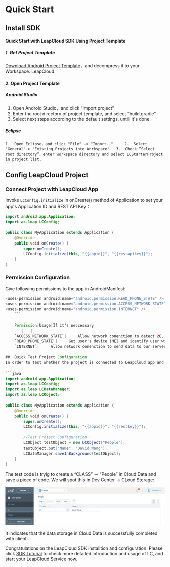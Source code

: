 # Quick Start

##	Install SDK

####	Quick Start with LeapCloud SDK Using Project Template

#####	1.	Get Project Template

[Download Android Project Template](https://raw.githubusercontent.com/LeapAppServices/LAS-SDK-Release/master/Android/v0.6/LASStarterProject.zip)，and decompress it to your Workspace. LeapCloud 
	
####	2.	Open Project Template

#####	Android Studio 

1. 	Open Android Studio，and click “Import project” 
2. 	Enter the root directory of project template, and select “build.gradle” 
3. 	Select next steps according to the default settings, untill it's done.

#####	Eclipse
	
	1.	Open Eclipse，and click "File" -> "Import.."  	2. 	Select "General"-> "Existing Projects into Workspace" 	3. 	Check “Select root directory”，enter workspace directory and select LCStarterProject in project list. 
	
##	Config LeapCloud Project

###	Connect Project with LeapCloud App 
	
Invoke `LCConfig.initialize` in onCreate() method of Application to set your app's Application ID and REST API Key：
	
```java
import android.app.Application;
import as.leap.LCConfig;

public class MyApplication extends Application {
	@Override
	public void onCreate() {
	    super.onCreate();
	    LCConfig.initialize(this, "{{appid}}", "{{restapikey}}");
	}
}
```
	
###	Permission Configuration

Give following permissions to the app in AndroidManifest: 
	
```java
<uses-permission android:name="android.permission.READ_PHONE_STATE" />
<uses-permission android:name="android.permission.ACCESS_NETWORK_STATE" />
<uses-permission android:name="android.permission.INTERNET" />
    ```
	
	Permission|Usage|If it's neccessary
	---|---|---
	`ACCESS_NETWORK_STATE`|		Allow network conenction to detect 2G, 3G or WI-Fi on user's device.| Neccessary
	`READ_PHONE_STATE`| 	Get user's device IMEI and identify user with the only IMEI and mac. | Neccessary
	`INTERNET`| 	Allow network conenction to send data to our server| Neccessary
	
##	Quick Test Project Configuration
In order to test whether the project is connected to LeapCloud app and its cloud service, you can add following code to onCreate() method of Application:

```java
import android.app.Application;
import as.leap.LCConfig;
import as.leap.LCDataManager;
import as.leap.LCObject;

public class MyApplication extends Application {
    @Override
    public void onCreate() {
        super.onCreate();
        LCConfig.initialize(this, "{{appid}}", "{{restkey}}");
        
        //Test Project Configuration：
        LCObject testObject = new LCObject("People");
        testObject.put("Name", "David Wang");
        LCDataManager.saveInBackground(testObject);
    }
}
```

The test code is tryig to create a “CLASS” － “People” in Cloud Data and save a piece of code. We will spot this in Dev Center -> CLoud Storage:

![imgSDKQSTestAddObj](../../../images/imgSDKQSTestAddObj.png)

It indicates that the data storage in Cloud Data is successfully completed with client.

Congratulations on the LeapCloud SDK installtion and configuration. Please click [SDK Tutorial](LC_DOCS_LINK_PLACEHOLDER_SDK_TUTORIALS_IOS) to check more detailed introduction and usage of LC, and start your LeapCloud Service now.